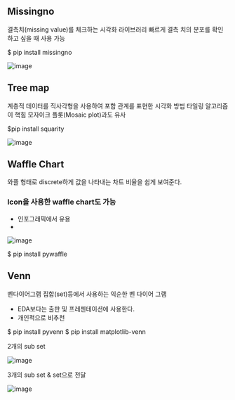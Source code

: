 ## Missingno

결측치(missing value)를 체크하는 시각화 라이브러리
빠르게 결측 치의 분포를 확인하고 싶을 때 사용 가능


$ pip install missingno

![image](https://user-images.githubusercontent.com/35412566/132479109-9c131c72-6b5b-4721-927c-e88af65330fd.png)

## Tree map

계층적 데이터를 직사각형을 사용하여 포함 관계를 표현한 시각화 방법
타일링 알고리즘이 핵힘
모자이크 플롯(Mosaic plot)과도 유사

$pip install squarity

![image](https://user-images.githubusercontent.com/35412566/132479283-00bcfb70-8988-4501-9dd8-e59e277350e7.png)



## Waffle Chart

와플 형태로 discrete하게 값을 나타내는 차트
비율을 쉽게 보여준다.


###  Icon을 사용한 waffle chart도 가능 
 - 인포그래픽에서 유용
 - 
![image](https://user-images.githubusercontent.com/35412566/132479910-c02776a1-cd65-4168-93c4-a2b21c1568b6.png)


$ pip install pywaffle


## Venn

벤다이어그램
집합(set)등에서 사용하는 익순한 벤 다이어 그램
  - EDA보다는 출판 및 프레젠테이션에 사용한다.
  - 개인적으로 비추천

$ pip install pyvenn
$ pip install matplotlib-venn

2개의  sub set

![image](https://user-images.githubusercontent.com/35412566/132483115-d3685f31-41dd-4a82-9cf1-26681ce0d167.png)


3개의 sub set & set으로 전달


![image](https://user-images.githubusercontent.com/35412566/132483211-253cb520-2ab4-412e-8780-b31f01a9ad57.png)
